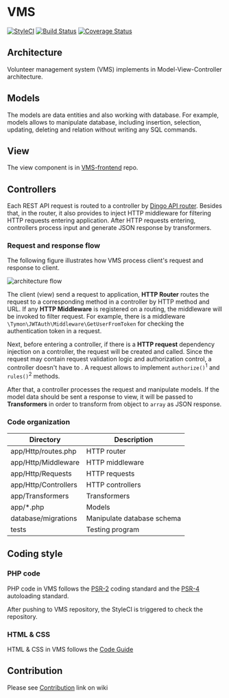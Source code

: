 # VMS

[![StyleCI](https://styleci.io/repos/38728555/shield)](https://styleci.io/repos/38728555)
[![Build Status](https://travis-ci.org/OpenISDM/VMS.svg)](https://travis-ci.org/OpenISDM/VMS)
[![Coverage Status](https://coveralls.io/repos/OpenISDM/VMS/badge.svg?branch=develop&service=github)](https://coveralls.io/github/OpenISDM/VMS?branch=develop)


## Architecture

Volunteer management system (VMS) implements in Model-View-Controller architecture.

## Models
The models are data entities and also working with database. For example, models allows to manipulate database, including insertion, selection, updating, deleting and relation without writing any SQL commands.

## View
The view component is in [VMS-frontend](https://github.com/OpenISDM/VMS-frontend) repo.

## Controllers
Each REST API request is routed to a controller by [Dingo API router](https://github.com/dingo/api/wiki/Creating-API-Endpoints). Besides that, in the router, it also provides to inject HTTP middleware for filtering HTTP requests entering application. After HTTP requests entering, controllers process input and generate JSON response by transformers.

### Request and response flow

The following figure illustrates how VMS process client's request and response to client.

![architecture flow](http://i.imgur.com/iKl32e3.png)

The client (view) send a request to application, **HTTP Router** routes the request to a corresponding method in a controller by HTTP method and URL. If any **HTTP Middleware** is registered on a routing, the middleware will be invoked to filter request. For example, there is a middleware `\Tymon\JWTAuth\Middleware\GetUserFromToken` for checking the authentication token in a request.

Next, before entering a controller, if there is a **HTTP request** dependency injection on a controller, the request will be created and called. Since the request may contain request validation logic and authorization control, a controller doesn't have to . A request allows to implement `authorize()`<sup>1</sup> and `rules()`<sup>2</sup> methods.

After that, a controller processes the request and manipulate models. If the model data should be sent a response to view, it will be passed to **Transformers** in order to transform from object to `array` as JSON response.


### Code organization

| Directory | Description |
|-----------|-------------|
| app/Http/routes.php | HTTP router |
| app/Http/Middleware | HTTP middleware |
| app/Http/Requests | HTTP requests |
| app/Http/Controllers | HTTP controllers |
| app/Transformers | Transformers |
| app/*.php | Models |
| database/migrations | Manipulate database schema |
| tests | Testing program |

## Coding style

### PHP code

PHP code in VMS follows the [PSR-2](http://www.php-fig.org/psr/psr-2/) coding standard and the [PSR-4](http://www.php-fig.org/psr/psr-4/) autoloading standard.

After pushing to VMS repository, the StyleCI is triggered to check the repository.

### HTML & CSS

HTML & CSS in VMS follows the [Code Guide](http://codeguide.co/)   

## Contribution
Please see [Contribution](https://github.com/OpenISDM/VMS/wiki/Contribution) link on wiki
